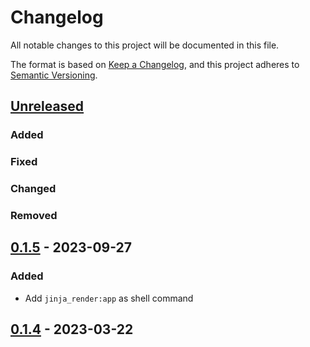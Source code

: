 # Changelog

All notable changes to this project will be documented in this file.

The format is based on [Keep a Changelog](https://keepachangelog.com/en/1.0.0/),
and this project adheres to [Semantic Versioning](https://semver.org/spec/v2.0.0.html).

## [Unreleased]

### Added

### Fixed

### Changed

### Removed

## [0.1.5] - 2023-09-27

### Added

- Add `jinja_render:app` as shell command

## [0.1.4] - 2023-03-22


[unreleased]: https://github.com/IslasGECI/api_caller/compare/v0.1.5...HEAD
[0.1.5]: https://github.com/IslasGECI/api_caller/compare/v0.1.4...v0.1.5
[0.1.4]: https://github.com/IslasGECI/api_caller/compare/v0.1.4
